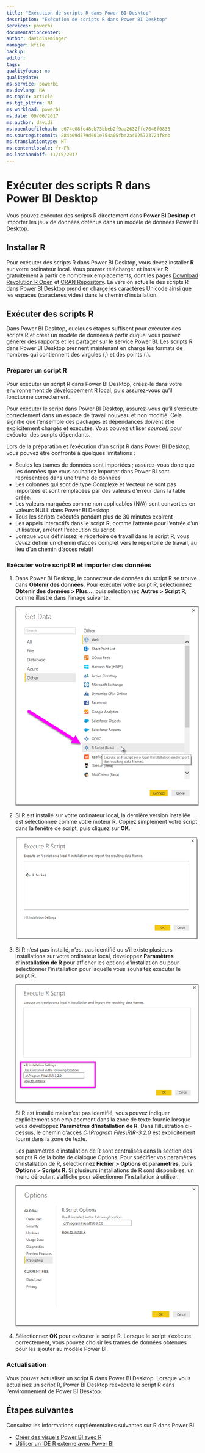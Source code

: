 ```yaml
---
title: "Exécution de scripts R dans Power BI Desktop"
description: "Exécution de scripts R dans Power BI Desktop"
services: powerbi
documentationcenter: 
author: davidiseminger
manager: kfile
backup: 
editor: 
tags: 
qualityfocus: no
qualitydate: 
ms.service: powerbi
ms.devlang: NA
ms.topic: article
ms.tgt_pltfrm: NA
ms.workload: powerbi
ms.date: 09/06/2017
ms.author: davidi
ms.openlocfilehash: c674c08fe48eb73bbeb2f9aa2632ffc7646f0835
ms.sourcegitcommit: 284b09d579d601e754a05fba2a4025723724f8eb
ms.translationtype: HT
ms.contentlocale: fr-FR
ms.lasthandoff: 11/15/2017
---
```

# <a name="run-r-scripts-in-power-bi-desktop"></a>Exécuter des scripts R dans Power BI Desktop
Vous pouvez exécuter des scripts R directement dans **Power BI Desktop** et importer les jeux de données obtenus dans un modèle de données Power BI Desktop.

## <a name="install-r"></a>Installer R
Pour exécuter des scripts R dans Power BI Desktop, vous devez installer **R** sur votre ordinateur local. Vous pouvez télécharger et installer **R** gratuitement à partir de nombreux emplacements, dont les pages [Download Revolution R Open](https://mran.revolutionanalytics.com/download/) et [CRAN Repository](https://cran.r-project.org/bin/windows/base/). La version actuelle des scripts R dans Power BI Desktop prend en charge les caractères Unicode ainsi que les espaces (caractères vides) dans le chemin d’installation.

## <a name="run-r-scripts"></a>Exécuter des scripts R
Dans Power BI Desktop, quelques étapes suffisent pour exécuter des scripts R et créer un modèle de données à partir duquel vous pouvez générer des rapports et les partager sur le service Power BI. Les scripts R dans Power BI Desktop prennent maintenant en charge les formats de nombres qui contiennent des virgules (,) et des points (.).

### <a name="prepare-an-r-script"></a>Préparer un script R
Pour exécuter un script R dans Power BI Desktop, créez-le dans votre environnement de développement R local, puis assurez-vous qu’il fonctionne correctement.

Pour exécuter le script dans Power BI Desktop, assurez-vous qu’il s’exécute correctement dans un espace de travail nouveau et non modifié. Cela signifie que l’ensemble des packages et dépendances doivent être explicitement chargés et exécutés. Vous pouvez utiliser *source()* pour exécuter des scripts dépendants.

Lors de la préparation et l’exécution d’un script R dans Power BI Desktop, vous pouvez être confronté à quelques limitations :

* Seules les trames de données sont importées ; assurez-vous donc que les données que vous souhaitez importer dans Power BI sont représentées dans une trame de données
* Les colonnes qui sont de type Complexe et Vecteur ne sont pas importées et sont remplacées par des valeurs d’erreur dans la table créée.
* Les valeurs marquées comme non applicables (N/A) sont converties en valeurs NULL dans Power BI Desktop
* Tous les scripts exécutés pendant plus de 30 minutes expirent
* Les appels interactifs dans le script R, comme l’attente pour l’entrée d’un utilisateur, arrêtent l’exécution du script
* Lorsque vous définissez le répertoire de travail dans le script R, vous *devez* définir un chemin d’accès complet vers le répertoire de travail, au lieu d’un chemin d’accès relatif

### <a name="run-your-r-script-and-import-data"></a>Exécuter votre script R et importer des données
1. Dans Power BI Desktop, le connecteur de données du script R se trouve dans **Obtenir des données**. Pour exécuter votre script R, sélectionnez **Obtenir des données &gt; Plus...**, puis sélectionnez **Autres &gt; Script R**, comme illustré dans l’image suivante.
   
   ![](media/desktop-r-scripts/r-scripts-1.png)
2. Si R est installé sur votre ordinateur local, la dernière version installée est sélectionnée comme votre moteur R. Copiez simplement votre script dans la fenêtre de script, puis cliquez sur **OK**.
   
   ![](media/desktop-r-scripts/r-scripts-2.png)
3. Si R n’est pas installé, n’est pas identifié ou s’il existe plusieurs installations sur votre ordinateur local, développez **Paramètres d’installation de R** pour afficher les options d’installation ou pour sélectionner l’installation pour laquelle vous souhaitez exécuter le script R.
   
   ![](media/desktop-r-scripts/r-scripts-3.png)
   
   Si R est installé mais n’est pas identifié, vous pouvez indiquer explicitement son emplacement dans la zone de texte fournie lorsque vous développez **Paramètres d’installation de R**. Dans l’illustration ci-dessus, le chemin d’accès *C:\Program Files\R\R-3.2.0* est explicitement fourni dans la zone de texte.
   
   Les paramètres d’installation de R sont centralisés dans la section des scripts R de la boîte de dialogue Options. Pour spécifier vos paramètres d’installation de R, sélectionnez **Fichier > Options et paramètres**, puis **Options > Scripts R**. Si plusieurs installations de R sont disponibles, un menu déroulant s’affiche pour sélectionner l’installation à utiliser.
   
   ![](media/desktop-r-scripts/r-scripts-4.png)
4. Sélectionnez **OK** pour exécuter le script R. Lorsque le script s’exécute correctement, vous pouvez choisir les trames de données obtenues pour les ajouter au modèle Power BI.

### <a name="refresh"></a>Actualisation
Vous pouvez actualiser un script R dans Power BI Desktop. Lorsque vous actualisez un script R, Power BI Desktop réexécute le script R dans l’environnement de Power BI Desktop.

## <a name="next-steps"></a>Étapes suivantes
Consultez les informations supplémentaires suivantes sur R dans Power BI.

* [Créer des visuels Power BI avec R](desktop-r-visuals.md)
* [Utiliser un IDE R externe avec Power BI](desktop-r-ide.md)

